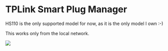 # TPLink Smart Plug Manager

HS110 is the only supported model for now, as it is the only model I own :-)

This works only from the local network.

<img aligh="center" src="http://i.imgur.com/NFFR1tm.png">
